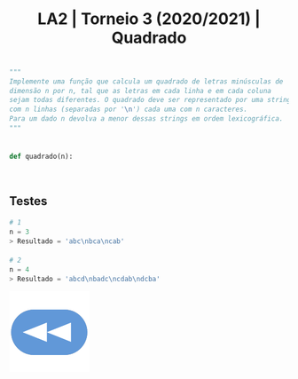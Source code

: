 <h1 style="text-align: center;">LA2 | Torneio 3 (2020/2021) | Quadrado</h1>

```Python

"""
Implemente uma função que calcula um quadrado de letras minúsculas de
dimensão n por n, tal que as letras em cada linha e em cada coluna
sejam todas diferentes. O quadrado deve ser representado por uma string
com n linhas (separadas por '\n') cada uma com n caracteres.
Para um dado n devolva a menor dessas strings em ordem lexicográfica.
"""


def quadrado(n):

```


<br>


## Testes

```Python
# 1
n = 3
> Resultado = 'abc\nbca\ncab'

# 2
n = 4
> Resultado = 'abcd\nbadc\ncdab\ndcba'
```

[![retroceder](https://raw.githubusercontent.com/David81820/Recursos-LCC/main/Rewind.png)](https://david81820.github.io/Recursos-LCC/2ano/2sem/LA2/codigo)